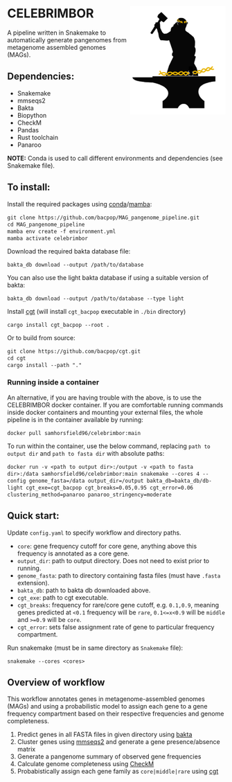 # CELEBRIMBOR <img src='celebrimbor_logo.png' align="right" height="250" />

A pipeline written in Snakemake to automatically generate pangenomes from metagenome assembled genomes (MAGs).

## Dependencies:

* Snakemake
* mmseqs2
* Bakta
* Biopython
* CheckM
* Pandas
* Rust toolchain
* Panaroo

**NOTE:** Conda is used to call different environments and dependencies (see Snakemake file).

## To install:

Install the required packages using [conda](https://conda.io/projects/conda/en/latest/user-guide/install/index.html)/[mamba](https://github.com/mamba-org/mamba):

```
git clone https://github.com/bacpop/MAG_pangenome_pipeline.git
cd MAG_pangenome_pipeline
mamba env create -f environment.yml
mamba activate celebrimbor
```

Download the required bakta database file:

```
bakta_db download --output /path/to/database
```

You can also use the light bakta database if using a suitable version of bakta:

```
bakta_db download --output /path/to/database --type light
```

Install [cgt](https://github.com/bacpop/cgt) (will install `cgt_bacpop` executable in `./bin` directory)
```
cargo install cgt_bacpop --root .
```

Or to build from source:
```
git clone https://github.com/bacpop/cgt.git
cd cgt
cargo install --path "."
```

### Running inside a container

An alternative, if you are having trouble with the above, is to use the CELEBRIMBOR docker
container. If you are comfortable running commands inside docker containers and mounting
your external files, the whole pipeline is in the container available by running:

```
docker pull samhorsfield96/celebrimbor:main
```

To run within the container, use the below command, replacing `path to output dir` and `path to fasta dir` with absolute paths:

```
docker run -v <path to output dir>:/output -v <path to fasta dir>:/data samhorsfield96/celebrimbor:main snakemake --cores 4 --config genome_fasta=/data output_dir=/output bakta_db=bakta_db/db-light cgt_exe=cgt_bacpop cgt_breaks=0.05,0.95 cgt_error=0.06 clustering_method=panaroo panaroo_stringency=moderate
```

## Quick start:

Update `config.yaml` to specify workflow and directory paths.
- `core`: gene frequency cutoff for core gene, anything above this frequency is annotated as a core gene.
- `output_dir`: path to output directory. Does not need to exist prior to running.
- `genome_fasta`: path to directory containing fasta files (must have `.fasta` extension).
- `bakta_db`: path to bakta db downloaded above.
- `cgt_exe`: path to cgt executable.
- `cgt_breaks`: frequency for rare/core gene cutoff, e.g. `0.1,0.9`, meaning genes predicted at `<0.1` frequency will be `rare`, `0.1<=x<0.9` will be `middle` and `>=0.9` will be `core`.
- `cgt_error`: sets false assignment rate of gene to particular frequency compartment.

Run snakemake (must be in same directory as `Snakemake` file):

```
snakemake --cores <cores>
```

## Overview of workflow

This workflow annotates genes in metagenome-assembled genomes (MAGs) and using a probabilistic model to assign each gene to a gene frequency compartment based on their respective frequencies and genome completeness.

1. Predict genes in all FASTA files in given directory using [bakta](https://github.com/oschwengers/bakta)
1. Cluster genes using [mmseqs2](https://github.com/soedinglab/MMseqs2) and generate a gene presence/absence matrix
1. Generate a pangenome summary of observed gene frequencies
1. Calculate genome completeness using [CheckM](https://github.com/Ecogenomics/CheckM)
1. Probabistically assign each gene family as `core|middle|rare` using [cgt](https://github.com/bacpop/cgt)




